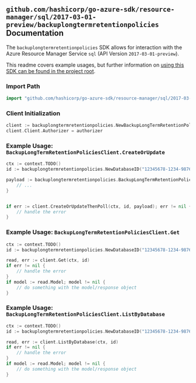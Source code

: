 
## `github.com/hashicorp/go-azure-sdk/resource-manager/sql/2017-03-01-preview/backuplongtermretentionpolicies` Documentation

The `backuplongtermretentionpolicies` SDK allows for interaction with the Azure Resource Manager Service `sql` (API Version `2017-03-01-preview`).

This readme covers example usages, but further information on [using this SDK can be found in the project root](https://github.com/hashicorp/go-azure-sdk/tree/main/docs).

### Import Path

```go
import "github.com/hashicorp/go-azure-sdk/resource-manager/sql/2017-03-01-preview/backuplongtermretentionpolicies"
```


### Client Initialization

```go
client := backuplongtermretentionpolicies.NewBackupLongTermRetentionPoliciesClientWithBaseURI("https://management.azure.com")
client.Client.Authorizer = authorizer
```


### Example Usage: `BackupLongTermRetentionPoliciesClient.CreateOrUpdate`

```go
ctx := context.TODO()
id := backuplongtermretentionpolicies.NewDatabaseID("12345678-1234-9876-4563-123456789012", "example-resource-group", "serverValue", "databaseValue")

payload := backuplongtermretentionpolicies.BackupLongTermRetentionPolicy{
	// ...
}


if err := client.CreateOrUpdateThenPoll(ctx, id, payload); err != nil {
	// handle the error
}
```


### Example Usage: `BackupLongTermRetentionPoliciesClient.Get`

```go
ctx := context.TODO()
id := backuplongtermretentionpolicies.NewDatabaseID("12345678-1234-9876-4563-123456789012", "example-resource-group", "serverValue", "databaseValue")

read, err := client.Get(ctx, id)
if err != nil {
	// handle the error
}
if model := read.Model; model != nil {
	// do something with the model/response object
}
```


### Example Usage: `BackupLongTermRetentionPoliciesClient.ListByDatabase`

```go
ctx := context.TODO()
id := backuplongtermretentionpolicies.NewDatabaseID("12345678-1234-9876-4563-123456789012", "example-resource-group", "serverValue", "databaseValue")

read, err := client.ListByDatabase(ctx, id)
if err != nil {
	// handle the error
}
if model := read.Model; model != nil {
	// do something with the model/response object
}
```
